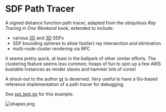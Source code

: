# SDF Path Tracer

A signed distance function path tracer, adapted from the ubiquitous *Ray Tracing in One Weekend* book, extended to include:

* various [2D](https://www.iquilezles.org/www/articles/distfunctions2d/distfunctions2d.htm) and [3D](http://iquilezles.org/www/articles/distfunctions/distfunctions.htm) SDFs
* SDF bounding spheres to allow fast(er) ray intersection and elimination
* multi-node cluster rendering via RPC

It seems pretty quick, at least in the ballpark of other similar efforts. The clustering feature seems less common; heaps of fun to spin up a few AWS bustable instances as render slaves and hammer lots of cores!

A shout-out to the author [pt](https://github.com/fogleman/pt) is deserved. Very useful to have a Go-based reference implementation of a path tracer for debugging.

See [spt_test.go](spt_test.go) for this example:

![shapes.png](https://raw.githubusercontent.com/wiki/seanpringle/spt/shapes.png)